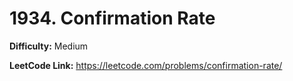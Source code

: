 # 1934. Confirmation Rate

**Difficulty:** Medium

**LeetCode Link:** https://leetcode.com/problems/confirmation-rate/

